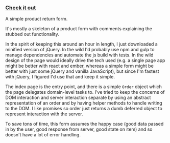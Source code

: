 ### [Check it out](http://hoorayimhelping.github.io/product-return/)

A simple product return form.

It's mostly a skeleton of a product form with comments explaining the stubbed out functionality.

In the spirit of keeping this around an hour in length, I just downloaded a minified version of jQuery. In the wild I'd probably use npm and gulp to manage dependencies and automate the js build with tests. In the wild design of the page would ideally drive the tech used (e.g. a single page app might be better with react and ember, whereas a simple form might be better with just some jQuery and vanilla JavaScript), but since I'm fastest with jQuery, I figured I'd use that and keep it simple.

The index page is the entry point, and there is a simple `Order` object which the page delegates domain-level tasks to. I've tried to keep the concerns of DOM interaction and server interaction separate by using an abstract representation of an order and by having helper methods to handle writing to the DOM. I like promises so order just returns a dumb deferred object to represent interaction with the server.

To save tons of time, this form assumes the happy case (good data passed in by the user, good response from server, good state on item) and so doesn't have a lot of error handling.
